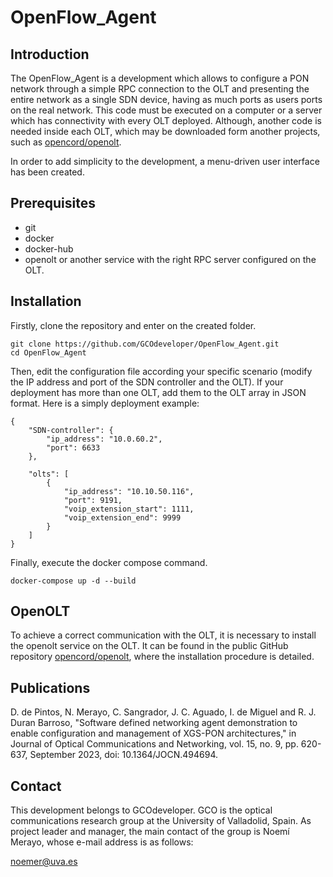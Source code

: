 # OpenFlow_Agent

## Introduction
The OpenFlow_Agent is a development which allows to configure a PON network through a simple RPC connection to the OLT and presenting the entire network as a single SDN device, having as much ports as users ports on the real network. This code must be executed on a computer or a server which has connectivity with every OLT deployed. Although, another code is needed inside each OLT, which may be downloaded form another projects, such as [opencord/openolt](https://github.com/opencord/openolt).

In order to add simplicity to the development, a menu-driven user interface has been created.

## Prerequisites
* git
* docker
* docker-hub
* openolt or another service with the right RPC server configured on the OLT.

## Installation
Firstly, clone the repository and enter on the created folder.

```shell
git clone https://github.com/GCOdeveloper/OpenFlow_Agent.git
cd OpenFlow_Agent
```

Then, edit the configuration file according your specific scenario (modify the IP address and port of the SDN controller and the OLT). If your deployment has more than one OLT, add them to the OLT array in JSON format. Here is a simply deployment example:

```shell
{
    "SDN-controller": {
        "ip_address": "10.0.60.2",
        "port": 6633
    },

    "olts": [
        {
            "ip_address": "10.10.50.116",
            "port": 9191,
            "voip_extension_start": 1111,
            "voip_extension_end": 9999
        }
    ]
}
```

Finally, execute the docker compose command.

```shell
docker-compose up -d --build
```

## OpenOLT
To achieve a correct communication with the OLT, it is necessary to install the openolt service on the OLT. It can be found in the public GitHub repository [opencord/openolt](https://github.com/opencord/openolt), where the installation procedure is detailed.

## Publications

D. de Pintos, N. Merayo, C. Sangrador, J. C. Aguado, I. de Miguel and R. J. Duran Barroso, "Software defined networking agent demonstration to enable configuration and management of XGS-PON architectures," in Journal of Optical Communications and Networking, vol. 15, no. 9, pp. 620-637, September 2023, doi: 10.1364/JOCN.494694.

## Contact
This development belongs to GCOdeveloper. GCO is the optical communications research group at the University of Valladolid, Spain. As project leader and manager, the main contact of the group is Noemí Merayo, whose e-mail address is as follows:

[noemer@uva.es](mailto:noemer@uva.es)

